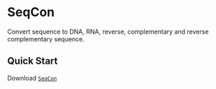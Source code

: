 # SeqCon
Convert sequence to DNA, RNA, reverse, complementary and reverse complementary sequence.

## Quick Start
Download [`SeqCon`](https://github.com/hassanghayas/SeqCon/releases/download/v0.3.1/SeqCon-0.3.1.exe)
